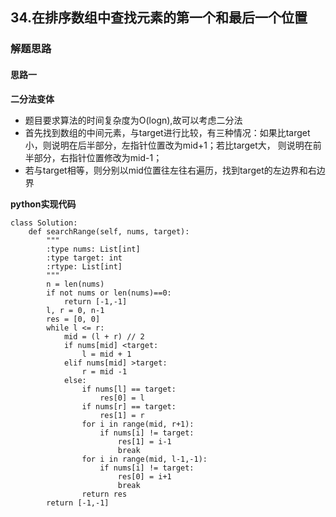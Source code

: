 ## 34.在排序数组中查找元素的第一个和最后一个位置
### 解题思路
#### 思路一
**二分法变体**
- 题目要求算法的时间复杂度为O(logn),故可以考虑二分法
- 首先找到数组的中间元素，与target进行比较，有三种情况：如果比target小，则说明在后半部分，左指针位置改为mid+1；若比target大， 则说明在前半部分，右指针位置修改为mid-1；
- 若与target相等，则分别以mid位置往左往右遍历，找到target的左边界和右边界

**python实现代码**
```
class Solution:
    def searchRange(self, nums, target):
        """
        :type nums: List[int]
        :type target: int
        :rtype: List[int]
        """
        n = len(nums)
        if not nums or len(nums)==0:
            return [-1,-1]
        l, r = 0, n-1
        res = [0, 0]
        while l <= r:
            mid = (l + r) // 2
            if nums[mid] <target:
                l = mid + 1
            elif nums[mid] >target:
                r = mid -1
            else:
                if nums[l] == target: 
                    res[0] = l
                if nums[r] == target: 
                    res[1] = r
                for i in range(mid, r+1):
                    if nums[i] != target:
                        res[1] = i-1
                        break
                for i in range(mid, l-1,-1):
                    if nums[i] != target:
                        res[0] = i+1
                        break
                return res
        return [-1,-1]
        

```

